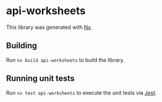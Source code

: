 # api-worksheets

This library was generated with [Nx](https://nx.dev).

## Building

Run `nx build api-worksheets` to build the library.

## Running unit tests

Run `nx test api-worksheets` to execute the unit tests via [Jest](https://jestjs.io).
